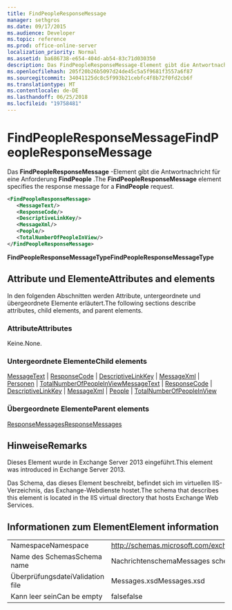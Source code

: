 ```yaml
---
title: FindPeopleResponseMessage
manager: sethgros
ms.date: 09/17/2015
ms.audience: Developer
ms.topic: reference
ms.prod: office-online-server
localization_priority: Normal
ms.assetid: ba686738-e654-404d-ab54-83c71d030350
description: Das FindPeopleResponseMessage-Element gibt die Antwortnachricht für eine Anforderung FindPeople.
ms.openlocfilehash: 205f20b26b5097d24de45c5a5f9681f3557a6f87
ms.sourcegitcommit: 34041125dc8c5f993b21cebfc4f8b72f0fd2cb6f
ms.translationtype: MT
ms.contentlocale: de-DE
ms.lasthandoff: 06/25/2018
ms.locfileid: "19758481"
---
```

# <a name="findpeopleresponsemessage"></a><span data-ttu-id="6975b-103">FindPeopleResponseMessage</span><span class="sxs-lookup"><span data-stu-id="6975b-103">FindPeopleResponseMessage</span></span>

<span data-ttu-id="6975b-104">Das **FindPeopleResponseMessage** -Element gibt die Antwortnachricht für eine Anforderung **FindPeople** .</span><span class="sxs-lookup"><span data-stu-id="6975b-104">The **FindPeopleResponseMessage** element specifies the response message for a **FindPeople** request.</span></span> 
  
```XML
<FindPeopleResponseMessage>
   <MessageText/>
   <ResponseCode/>
   <DescriptiveLinkKey/>
   <MessageXml/>
   <People/>
   <TotalNumberOfPeopleInView/>
</FindPeopleResponseMessage>
```

 <span data-ttu-id="6975b-105">**FindPeopleResponseMessageType**</span><span class="sxs-lookup"><span data-stu-id="6975b-105">**FindPeopleResponseMessageType**</span></span>
## <a name="attributes-and-elements"></a><span data-ttu-id="6975b-106">Attribute und Elemente</span><span class="sxs-lookup"><span data-stu-id="6975b-106">Attributes and elements</span></span>

<span data-ttu-id="6975b-107">In den folgenden Abschnitten werden Attribute, untergeordnete und übergeordnete Elemente erläutert.</span><span class="sxs-lookup"><span data-stu-id="6975b-107">The following sections describe attributes, child elements, and parent elements.</span></span>
  
### <a name="attributes"></a><span data-ttu-id="6975b-108">Attribute</span><span class="sxs-lookup"><span data-stu-id="6975b-108">Attributes</span></span>

<span data-ttu-id="6975b-109">Keine.</span><span class="sxs-lookup"><span data-stu-id="6975b-109">None.</span></span>
  
### <a name="child-elements"></a><span data-ttu-id="6975b-110">Untergeordnete Elemente</span><span class="sxs-lookup"><span data-stu-id="6975b-110">Child elements</span></span>

<span data-ttu-id="6975b-111">[MessageText](messagetext.md) | [ResponseCode](responsecode.md) | [DescriptiveLinkKey](descriptivelinkkey.md) | [MessageXml](messagexml.md) | [Personen](people.md) | [TotalNumberOfPeopleInView](totalnumberofpeopleinview.md)</span><span class="sxs-lookup"><span data-stu-id="6975b-111">[MessageText](messagetext.md) | [ResponseCode](responsecode.md) | [DescriptiveLinkKey](descriptivelinkkey.md) | [MessageXml](messagexml.md) | [People](people.md) | [TotalNumberOfPeopleInView](totalnumberofpeopleinview.md)</span></span>
  
### <a name="parent-elements"></a><span data-ttu-id="6975b-112">Übergeordnete Elemente</span><span class="sxs-lookup"><span data-stu-id="6975b-112">Parent elements</span></span>

[<span data-ttu-id="6975b-113">ResponseMessages</span><span class="sxs-lookup"><span data-stu-id="6975b-113">ResponseMessages</span></span>](responsemessages.md)
  
## <a name="remarks"></a><span data-ttu-id="6975b-114">Hinweise</span><span class="sxs-lookup"><span data-stu-id="6975b-114">Remarks</span></span>

<span data-ttu-id="6975b-115">Dieses Element wurde in Exchange Server 2013 eingeführt.</span><span class="sxs-lookup"><span data-stu-id="6975b-115">This element was introduced in Exchange Server 2013.</span></span>
  
<span data-ttu-id="6975b-116">Das Schema, das dieses Element beschreibt, befindet sich im virtuellen IIS-Verzeichnis, das Exchange-Webdienste hostet.</span><span class="sxs-lookup"><span data-stu-id="6975b-116">The schema that describes this element is located in the IIS virtual directory that hosts Exchange Web Services.</span></span>
  
## <a name="element-information"></a><span data-ttu-id="6975b-117">Informationen zum Element</span><span class="sxs-lookup"><span data-stu-id="6975b-117">Element information</span></span>

|||
|:-----|:-----|
|<span data-ttu-id="6975b-118">Namespace</span><span class="sxs-lookup"><span data-stu-id="6975b-118">Namespace</span></span>  <br/> |http://schemas.microsoft.com/exchange/services/2006/messages  <br/> |
|<span data-ttu-id="6975b-119">Name des Schemas</span><span class="sxs-lookup"><span data-stu-id="6975b-119">Schema name</span></span>  <br/> |<span data-ttu-id="6975b-120">Nachrichtenschema</span><span class="sxs-lookup"><span data-stu-id="6975b-120">Messages schema</span></span>  <br/> |
|<span data-ttu-id="6975b-121">Überprüfungsdatei</span><span class="sxs-lookup"><span data-stu-id="6975b-121">Validation file</span></span>  <br/> |<span data-ttu-id="6975b-122">Messages.xsd</span><span class="sxs-lookup"><span data-stu-id="6975b-122">Messages.xsd</span></span>  <br/> |
|<span data-ttu-id="6975b-123">Kann leer sein</span><span class="sxs-lookup"><span data-stu-id="6975b-123">Can be empty</span></span>  <br/> |<span data-ttu-id="6975b-124">false</span><span class="sxs-lookup"><span data-stu-id="6975b-124">false</span></span>  <br/> |
   

